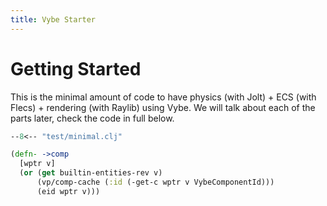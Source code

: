 ```yaml
---
title: Vybe Starter
---
```


# Getting Started

This is the minimal amount of code to have physics (with Jolt) + ECS (with Flecs) +
rendering (with Raylib) using Vybe. We will talk about each of the parts later,
check the code in full below.

``` clojure
--8<-- "test/minimal.clj"
```

``` clojure hl_lines="2 3"
(defn- ->comp
  [wptr v]
  (or (get builtin-entities-rev v)
      (vp/comp-cache (:id (-get-c wptr v VybeComponentId)))
      (eid wptr v)))
```
